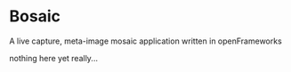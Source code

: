 # Bosaic
A live capture, meta-image mosaic application written in openFrameworks

nothing here yet really...
